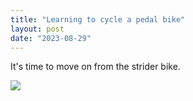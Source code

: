 ```yaml
---
title: "Learning to cycle a pedal bike"
layout: post
date: "2023-08-29"
---
```


It's time to move on from the strider bike.

![](/assets/images/2023/20230806_110105-461x1024.jpg)
